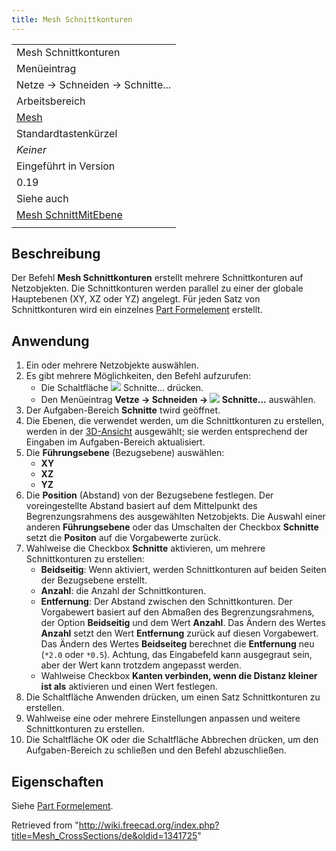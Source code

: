 ```yaml
---
title: Mesh Schnittkonturen
---
```


|                                                                          |
| ------------------------------------------------------------------------ |
| Mesh Schnittkonturen                                                     |
| Menüeintrag                                                              |
| Netze → Schneiden → Schnitte...                                          |
| Arbeitsbereich                                                           |
| [Mesh](/Mesh_Workbench/de "Mesh Workbench/de")                           |
| Standardtastenkürzel                                                     |
| _Keiner_                                                                 |
| Eingeführt in Version                                                    |
| 0.19                                                                     |
| Siehe auch                                                               |
| [Mesh SchnittMitEbene](/Mesh_SectionByPlane/de "Mesh SectionByPlane/de") |
|                                                                          |

## Beschreibung

Der Befehl **Mesh Schnittkonturen** erstellt mehrere Schnittkonturen auf Netzobjekten. Die Schnittkonturen werden parallel zu einer der globale Hauptebenen (XY, XZ oder YZ) angelegt. Für jeden Satz von Schnittkonturen wird ein einzelnes [Part Formelement](/Part_Feature/de "Part Feature/de") erstellt.

## Anwendung

1. Ein oder mehrere Netzobjekte auswählen.
2. Es gibt mehrere Möglichkeiten, den Befehl aufzurufen:
   - Die Schaltfläche ![](/images/Mesh_CrossSections.svg) Schnitte... drücken.
   - Den Menüeintrag **Vetze → Schneiden → ![](/images/Mesh_CrossSections.svg) Schnitte...** auswählen.
3. Der Aufgaben-Bereich **Schnitte** twird geöffnet.
4. Die Ebenen, die verwendet werden, um die Schnittkonturen zu erstellen, werden in der [3D-Ansicht](/3D_view/de "3D view/de") ausgewählt; sie werden entsprechend der Eingaben im Aufgaben-Bereich aktualisiert.
5. Die **Führungsebene** (Bezugsebene) auswählen:
   - **XY**
   - **XZ**
   - **YZ**
6. Die **Position** (Abstand) von der Bezugsebene festlegen. Der voreingestellte Abstand basiert auf dem Mittelpunkt des Begrenzungsrahmens des ausgewählten Netzobjekts. Die Auswahl einer anderen **Führungsebene** oder das Umschalten der Checkbox **Schnitte** setzt die **Positon** auf die Vorgabewerte zurück.
7. Wahlweise die Checkbox **Schnitte** aktivieren, um mehrere Schnittkonturen zu erstellen:
   - **Beidseitig**: Wenn aktiviert, werden Schnittkonturen auf beiden Seiten der Bezugsebene erstellt.
   - **Anzahl**: die Anzahl der Schnittkonturen.
   - **Entfernung**: Der Abstand zwischen den Schnittkonturen. Der Vorgabewert basiert auf den Abmaßen des Begrenzungsrahmens, der Option **Beidseitig** und dem Wert **Anzahl**. Das Ändern des Wertes **Anzahl** setzt den Wert **Entfernung** zurück auf diesen Vorgabewert. Das Ändern des Wertes **Beidseiteg** berechnet die **Entfernung** neu (`*2.0` oder `*0.5`). Achtung, das Eingabefeld kann ausgegraut sein, aber der Wert kann trotzdem angepasst werden.
   - Wahlweise Checkbox **Kanten verbinden, wenn die Distanz kleiner ist als** aktivieren und einen Wert festlegen.
8. Die Schaltfläche Anwenden drücken, um einen Satz Schnittkonturen zu erstellen.
9. Wahlweise eine oder mehrere Einstellungen anpassen und weitere Schnittkonturen zu erstellen.
10. Die Schaltfläche OK oder die Schaltfläche Abbrechen drücken, um den Aufgaben-Bereich zu schließen und den Befehl abzuschließen.

## Eigenschaften

Siehe [Part Formelement](/Part_Feature/de "Part Feature/de").

Retrieved from "<http://wiki.freecad.org/index.php?title=Mesh_CrossSections/de&oldid=1341725>"
